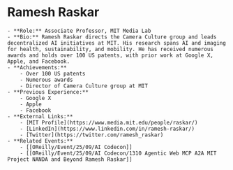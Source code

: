 # Ramesh Raskar
	- **Role:** Associate Professor, MIT Media Lab
	- **Bio:** Ramesh Raskar directs the Camera Culture group and leads decentralized AI initiatives at MIT. His research spans AI and imaging for health, sustainability, and mobility. He has received numerous awards and holds over 100 US patents, with prior work at Google X, Apple, and Facebook.
	- **Achievements:**
		- Over 100 US patents
		- Numerous awards
		- Director of Camera Culture group at MIT
	- **Previous Experience:**
		- Google X
		- Apple
		- Facebook
	- **External Links:**
		- [MIT Profile](https://www.media.mit.edu/people/raskar/)
		- [LinkedIn](https://www.linkedin.com/in/ramesh-raskar/)
		- [Twitter](https://twitter.com/ramesh_raskar)
	- **Related Events:**
		- [[OReilly/Event/25/09/AI Codecon]]
		- [[OReilly/Event/25/09/AI Codecon/1310 Agentic Web MCP A2A MIT Project NANDA and Beyond Ramesh Raskar]]